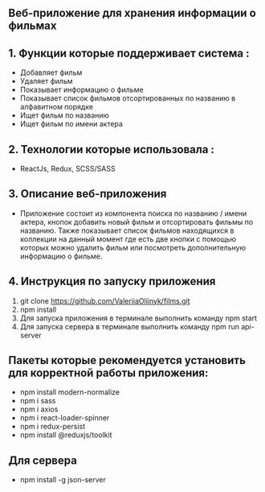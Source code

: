## Веб-приложение для хранения информации о фильмах

## 1. Функции которые поддерживает система :

- Добавляет фильм
- Удаляет фильм
- Показывает информацию о фильме
- Показывает список фильмов отсортированных по названию в алфавитном порядке
- Ищет фильм по названию
- Ищет фильм по имени актера

## 2. Технологии которые использовала :

- ReactJs, Redux, SCSS/SASS

## 3. Описание веб-приложения

- Приложение состоит из компонента поиска по названию / имени актера, кнопок
  добавить новый фильм и отсортировать фильмы по названию. Также показывает
  список фильмов находящихся в коллекции на данный момент где есть две кнопки с
  помощью которых можно удалить фильм или посмотреть дополнительную информацию о
  фильме.

## 4. Инструкция по запуску приложения

1.  git clone https://github.com/ValeriiaOliinyk/films.git
2.  npm install
3.  Для запуска приложения в терминале выполнить команду npm start
4.  Для запуска сервера в терминале выполнить команду npm run api-server

## Пакеты которые рекомендуется установить для корректной работы приложения:

- npm install modern-normalize
- npm i sass
- npm i axios
- npm i react-loader-spinner
- npm i redux-persist
- npm install @reduxjs/toolkit

## Для сервера

- npm install -g json-server

